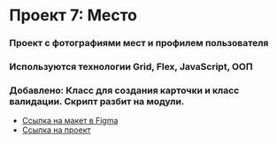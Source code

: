 # Проект 7: Место

### Проект с фотографиями мест и профилем пользователя

### Используются технологии Grid, Flex, JavaScript, ООП

### Добавлено: Класс для создания карточки и класс валидации. Скрипт разбит на модули.

* [Ссылка на макет в Figma](https://www.figma.com/file/StZjf8HnoeLdiXS7dYrLAh/JavaScript.-Sprint-4)
* [Ссылка на проект](https://ivitalka.github.io/mesto/index.html)
